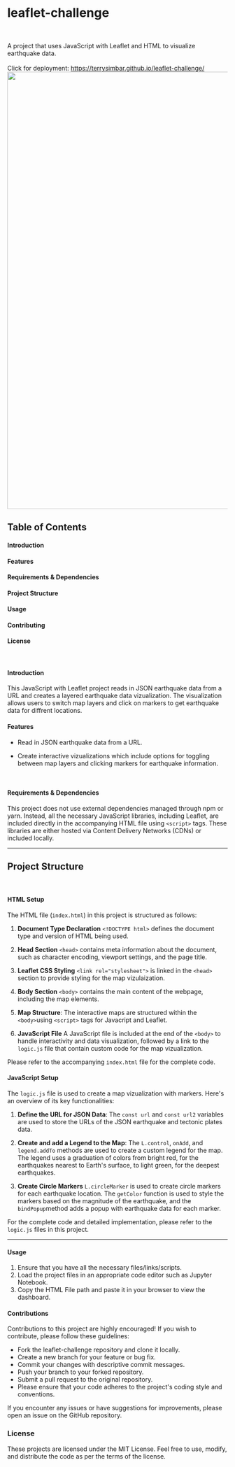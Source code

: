 # leaflet-challenge
<br>

A project that uses JavaScript with Leaflet and HTML to visualize earthquake data.
<br>
<br>
Click for deployment: https://terrysimbar.github.io/leaflet-challenge/
<br> 
<img src="Images/earthquake_layer.png" width="1000">   

## Table of Contents
#### Introduction
#### Features
#### Requirements & Dependencies
#### Project Structure
#### Usage
#### Contributing
#### License
<br>

#### Introduction
This JavaScript with Leaflet project reads in JSON earthquake data from a URL and creates a layered earthquake data vizualization. The visualization allows users to switch map layers and click on markers to get earthquake data for diffrent locations.


#### Features
- Read in JSON earthquake data from a URL.

- Create interactive vizualizations which include options for toggling between map layers and clicking markers for earthquake information. 

<br>

#### Requirements & Dependencies
This project does not use external dependencies managed through npm or yarn. Instead, all the necessary JavaScript libraries, including Leaflet, are included directly in the accompanying HTML file using `<script>` tags. These libraries are either hosted via Content Delivery Networks (CDNs) or included locally.
<br>

---
## Project Structure
<br>

#### HTML Setup
The HTML file (`index.html`) in this project is structured as follows:

1. **Document Type Declaration** `<!DOCTYPE html>` defines the document type and version of HTML being used.

2. **Head Section** `<head>` contains meta information about the document, such as character encoding, viewport settings, and the page title.

3. **Leaflet CSS Styling** `<link rel="stylesheet">` is linked in the `<head>` section to provide styling for the map vizulaization.

4. **Body Section** `<body>` contains the main content of the webpage, including the map elements.

5. **Map Structure**: The interactive maps are structured within the `<body>`using `<script>` tags for Javacript and Leaflet.

6. **JavaScript File** A JavaScript file is included at the end of the `<body>` to handle interactivity and data visualization, followed by a link to the `logic.js` file that contain custom code for the map vizualization.

Please refer to the accompanying `index.html` file for the complete code.
<br>

#### JavaScript Setup 
The `logic.js` file is used to create a map vizualization with markers. Here's an overview of its key functionalities:

1. **Define the URL for JSON Data**: The `const url` and `const url2` variables are used to store the URLs of the JSON earthquake and tectonic plates data. 

2. **Create and add a Legend to the Map**: The `L.control`, `onAdd`, and `legend.addTo` methods are used to create a custom legend for the map. The legend uses a graduation of colors from bright red, for the earthquakes nearest to Earth's surface, to light green, for the deepest earthquakes.

3. **Create Circle Markers** `L.circleMarker` is used to create circle markers for each earthquake location. The `getColor` function is used to style the markers based on the magnitude of the earthquake, and the `bindPopup`method adds a popup with earthquake data for each marker.    

For the complete code and detailed implementation, please refer to the `logic.js` files in this project.
<br>

---
#### Usage
1. Ensure that you have all the necessary files/links/scripts. 
2. Load the project files in an appropriate code editor such as Jupyter Notebook. 
3. Copy the HTML File path and paste it in your browser to view the dashboard.

#### Contributions
Contributions to this project are highly encouraged! If you wish to contribute, please follow these guidelines:

- Fork the leaflet-challenge repository and clone it locally.
- Create a new branch for your feature or bug fix.
- Commit your changes with descriptive commit messages.
- Push your branch to your forked repository.
- Submit a pull request to the original repository.
- Please ensure that your code adheres to the project's coding style and conventions.


If you encounter any issues or have suggestions for improvements, please open an issue on the GitHub repository.

### License
These projects are licensed under the MIT License. Feel free to use, modify, and distribute the code as per the terms of the license. 